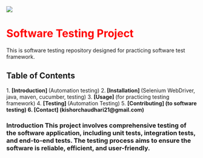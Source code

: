 <img src="https://jobpakado.com/wp-content/uploads/2024/04/Full-Stack-Developer-1.gif">
<h1 style="color: red;">Software Testing Project </h1>
This is software testing repository designed for practicing software test framework. 
 <h2> Table of Contents  </h2>
1. <b>[Introduction] </b>(Automation testing) 
2.<b> [Installation] </b>(Selenium WebDriver, java, maven, cucumber, testing) 
3. <b>[Usage] </b>(for practicing testing framework) 
4. <b> [Testing] </b>(Automation Testing) 
5. <b>[Contributing] <b/>(to software testing) 
6. <b>[Contact] </b>(kishorchaudhari21@gmail.com) 
<h3>Introduction This project involves comprehensive testing of the software application, including unit tests, integration tests, and end-to-end tests. The testing process aims to ensure the software is reliable, efficient, and user-friendly. </h3>
